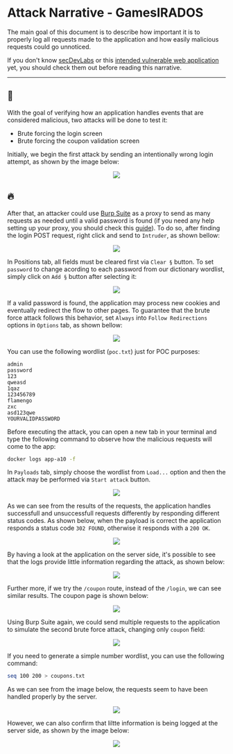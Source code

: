 # Attack Narrative - GamesIRADOS
The main goal of this document is to describe how important it is to properly log all requests made to the application and how easily malicious requests could go unnoticed.

If you don't know [secDevLabs] or this [intended vulnerable web application][2] yet, you should check them out before reading this narrative.

---
## 👀

With the goal of verifying how an application handles events that are considered malicious, two attacks will be done to test it:
* Brute forcing the login screen
* Brute forcing the coupon validation screen

Initially, we begin the first attack by sending an intentionally wrong login attempt, as shown by the image below:

<p align="center">
    <img src="attack1.png"/>
</p>

## 🔥

After that, an attacker could use [Burp Suite] as a proxy to send as many requests as needed until a valid password is found (if you need any help setting up your proxy, you should check this [guide](https://support.portswigger.net/customer/portal/articles/1783066-configuring-firefox-to-work-with-burp)). To do so, after finding the login POST request, right click and send to `Intruder`, as shown bellow:

<p align="center">
    <img src="attack9.png"/>
</p>

In Positions tab, all fields must be cleared first via `Clear §` button. To set `password` to change acording to each password from our dictionary wordlist, simply click on `Add §` button after selecting it:

<p align="center">
    <img src="attack2.png"/>
</p>

If a valid password is found, the application may process new cookies and eventually redirect the flow to other pages. To guarantee that the brute force attack follows this behavior, set `Always` into `Follow Redirections` options in `Options` tab, as shown bellow:

<p align="center">
    <img src="attack10.png"/>
</p>

You can use the following wordlist (`poc.txt`) just for POC purposes:

```
admin
password
123
qweasd
1qaz
123456789
flamengo
zxc
asd123qwe
YOURVALIDPASSWORD
```

Before executing the attack, you can open a new tab in your terminal and type the following command to observe how the malicious requests will come to the app:

```sh
docker logs app-a10 -f
```

In `Payloads` tab, simply choose the wordlist from `Load...` option and then the attack may be performed via `Start attack` button. 

<p align="center">
    <img src="attack11.png"/>
</p>

As we can see from the results of the requests, the application handles successfull and unsuccessfull requests differently by responding different status codes. As shown below, when the payload is correct the application responds a status code `302 FOUND`, otherwise it responds with a `200 OK`.

<p align="center">
    <img src="attack3.png"/>
</p>

By having a look at the application on the server side, it's possible to see that the logs provide little information regarding the attack, as shown below:

<p align="center">
    <img src="attack4.png"/>
</p>

Further more, if we try the `/coupon` route, instead of the `/login`, we can see similar results. The coupon page is shown below:

<p align="center">
    <img src="attack5.png"/>
</p>

Using Burp Suite again, we could send multiple requests to the application to simulate the second brute force attack, changing only `coupon` field:

<p align="center">
    <img src="attack6.png"/>
</p>

If you need to generate a simple number wordlist, you can use the following command:

```sh
seq 100 200 > coupons.txt
```

As we can see from the image below, the requests seem to have been handled properly by the server.

<p align="center">
    <img src="attack7.png"/>
</p>

However, we can also confirm that liltte information is being logged at the server side, as shown by the image below:

<p align="center">
    <img src="attack8.png"/>
</p>

[secDevLabs]: https://github.com/globocom/secDevLabs
[2]:https://github.com/globocom/secDevLabs/tree/master/owasp-top10-2017-apps/a10/games-irados
[Burp Suite]: https://portswigger.net/burp